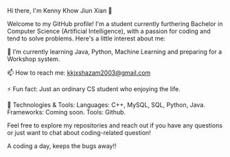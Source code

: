 Hi there, I'm Kenny Khow Jiun Xian 👋

Welcome to my GitHub profile! I'm a student currently furthering Bachelor in Computer Science (Artificial Intelligence), with a passion for coding and tend to solve problems. Here's a little interest about me:

🌱 I’m currently learning Java, Python, Machine Learning and preparing for a Workshop system.

📫 How to reach me: kkjxshazam2003@gmail.com

⚡ Fun fact: Just an ordinary CS student who enjoying the life.

🔧 Technologies & Tools:
Languages: C++, MySQL, SQL, Python, Java.
Frameworks: Coming soon.
Tools: Github.

Feel free to explore my repositories and reach out if you have any questions or just want to chat about coding-related question!

A coding a day, keeps the bugs away!!
